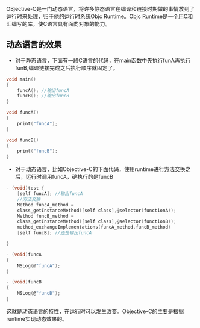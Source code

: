 
OBjective-C是一门动态语言，将许多静态语言在编译和链接时期做的事情放到了运行时来处理，归于他的运行时系统Objc Runtime。Objc Runtime是一个用C和汇编写的库，使C语言具有面向对象的能力。

## 动态语言的效果
 
- 对于静态语言，下面有一段C语言的代码，在main函数中先执行funA再执行funB,编译链接完成之后执行顺序就固定了。

```c
void main()
{
	funcA(); //输出funcA
	funcB(); //输出funcB
}

void funcA()
{
	print("funcA");
}

void funcB()
{
	print("funcB");
}
```

- 对于动态语言，比如Objective-C的下面代码，使用runtime进行方法交换之后，运行时调用funcA，确执行的是funcB

```c
- (void)test {
	[self funcA]; //输出funcA
	//方法交换
	Method funcA_method = 
	class_getInstanceMethod([self class],@selector(functionA));
	Method funcB_method =
	class_getInstanceMethod([self class],@selector(functionB));
	method_exchangeImplementations(funcA_method,funcB_method)
	[self funcB]; //还是输出funcA

}

- (void)funcA
{
	NSLog(@"funcA");
}

- (void)funcB
{
	NSLog(@"funcB");
}
```
这就是动态语言的特性，在运行时可以发生改变。Objective-C的主要是根据runtime实现动态效果的。




